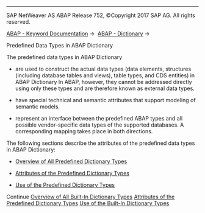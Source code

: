   

* * *

SAP NetWeaver AS ABAP Release 752, ©Copyright 2017 SAP AG. All rights reserved.

[ABAP - Keyword Documentation](javascript:call_link\('abenabap.htm'\)) →  [ABAP - Dictionary](javascript:call_link\('abenabap_dictionary.htm'\)) → 

Predefined Data Types in ABAP Dictionary

The predefined data types in ABAP Dictionary

-   are used to construct the actual data types (data elements, structures (including database tables and views), table types, and CDS entities) in ABAP Dictionary In ABAP, however, they cannot be addressed directly using only these types and are therefore known as external data types.

-   have special technical and semantic attributes that support modeling of semantic models.

-   represent an interface between the predefined ABAP types and all possible vendor-specific data types of the supported databases. A corresponding mapping takes place in both directions.

The following sections describe the attributes of the predefined data types in ABAP Dictionary:

-   [Overview of All Predefined Dictionary Types](javascript:call_link\('abenddic_builtin_types.htm'\))

-   [Attributes of the Predefined Dictionary Types](javascript:call_link\('abenddic_builtin_types_prop.htm'\))

-   [Use of the Predefined Dictionary Types](javascript:call_link\('abenddic_builtin_type_usage.htm'\))

Continue
[Overview of All Built-In Dictionary Types](javascript:call_link\('abenddic_builtin_types.htm'\))
[Attributes of the Predefined Dictionary Types](javascript:call_link\('abenddic_builtin_types_prop.htm'\))
[Use of the Built-In Dictionary Types](javascript:call_link\('abenddic_builtin_type_usage.htm'\))